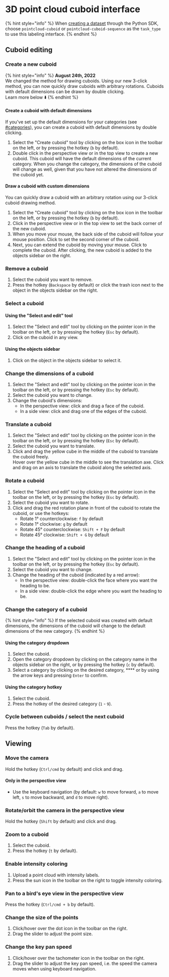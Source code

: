 # 3D point cloud cuboid interface

{% hint style="info" %}
When [creating a dataset](../../python-sdk.md#create-a-dataset) through the Python SDK, choose `pointcloud-cuboid` or `pointcloud-cuboid-sequence` as the `task_type` to use this labeling interface.&#x20;
{% endhint %}

## Cuboid editing

### Create a new cuboid

{% hint style="info" %}
**August 24th, 2022**\
We changed the method for drawing cuboids. Using our new 3-click method, you can now quickly draw cuboids with arbitrary rotations. Cuboids with default dimensions can be drawn by double clicking. \
Learn more below ⬇️
{% endhint %}

#### Create a cuboid with default dimensions

If you've set up the default dimensions for your categories (see [#categories](../../reference/categories-and-task-attributes.md#categories "mention")), you can create a cuboid with default dimensions by double clicking.

1. Select the "Create cuboid" tool by clicking on the box icon in the toolbar on the left, or by pressing the hotkey (`b` by default).
2. Double click in the perspective view or in the top view to create a new cuboid. This cuboid will have the default dimensions of the current category. When you change the category, the dimensions of the cuboid will change as well, given that you have not altered the dimensions of the cuboid yet.

#### Draw a cuboid with custom dimensions

You can quickly draw a cuboid with an arbitrary rotation using our 3-click cuboid drawing method.&#x20;

1. Select the "Create cuboid" tool by clicking on the box icon in the toolbar on the left, or by pressing the hotkey (`b` by default).
2. Click in the perspective view or in the top view to set the back corner of the new cuboid.
3. When you move your mouse, the back side of the cuboid will follow your mouse position. Click to set the second corner of the cuboid.&#x20;
4. Next, you can extend the cuboid by moving your mouse. Click to complete the cuboid. After clicking, the new cuboid is added to the objects sidebar on the right.

### Remove a cuboid

1. Select the cuboid you want to remove.
2. Press the hotkey (`Backspace` by default) or click the trash icon next to the object in the objects sidebar on the right.

### Select a cuboid

#### Using the "Select and edit" tool

1. Select the "Select and edit" tool by clicking on the pointer icon in the toolbar on the left, or by pressing the hotkey (`Esc` by default).
2. Click on the cuboid in any view.

#### Using the objects sidebar

1. Click on the object in the objects sidebar to select it.

### Change the dimensions of a cuboid

1. Select the "Select and edit" tool by clicking on the pointer icon in the toolbar on the left, or by pressing the hotkey (`Esc` by default).
2. Select the cuboid you want to change.
3. Change the cuboid's dimensions:
   * In the perspective view: click and drag a face of the cuboid.
   * In a side view: click and drag one of the edges of the cuboid.

### Translate a cuboid

1. Select the "Select and edit" tool by clicking on the pointer icon in the toolbar on the left, or by pressing the hotkey (`Esc` by default).
2. Select the cuboid you want to translate.
3. Click and drag the yellow cube in the middle of the cuboid to translate the cuboid freely.\
   Hover over the yellow cube in the middle to see the translation axe. Click and drag on an axis to translate the cuboid along the selected axis.

### Rotate a cuboid

1. Select the "Select and edit" tool by clicking on the pointer icon in the toolbar on the left, or by pressing the hotkey (`Esc` by default).
2. Select the cuboid you want to rotate.
3. Click and drag the red rotation plane in front of the cuboid to rotate the cuboid, or use the hotkeys:
   * Rotate 1° counterclockwise: `f` by default
   * Rotate 1° clockwise: `g` by default
   * Rotate 45° counterclockwise: `Shift + F` by default
   * Rotate 45° clockwise: `Shift + G` by default

### Change the heading of a cuboid

1. Select the "Select and edit" tool by clicking on the pointer icon in the toolbar on the left, or by pressing the hotkey (`Esc` by default).
2. Select the cuboid you want to change.
3. Change the heading of the cuboid (indicated by a red arrow):
   * In the perspective view: double-click the face where you want the heading to be.
   * In a side view: double-click the edge where you want the heading to be.

### Change the category of a cuboid

{% hint style="info" %}
If the selected cuboid was created with default dimensions, the dimensions of the cuboid will change to the default dimensions of the new category.
{% endhint %}

#### Using the category dropdown

1. Select the cuboid.
2. Open the category dropdown by clicking on the category name in the objects sidebar on the right, or by pressing the hotkey (`c` by default).
3. Select a category by clicking on the desired category, **** or by using the arrow keys and pressing `Enter` to confirm.

#### Using the category hotkey

1. Select the cuboid.
2. Press the hotkey of the desired category (`1` - `9`).

### Cycle between cuboids / select the next cuboid

Press the hotkey (`Tab` by default).

## Viewing

### Move the camera

Hold the hotkey (`Ctrl/cmd` by default) and click and drag.

#### Only in the perspective view

* Use the keyboard navigation (by default: `w` to move forward, `a` to move left, `s` to move backward, and `d` to move right).

### Rotate/orbit the camera in the perspective view

Hold the hotkey (`Shift` by default) and click and drag.

### Zoom to a cuboid

1. Select the cuboid.
2. Press the hotkey (`t` by default).

### Enable intensity coloring

1. Upload a point cloud with intensity labels.
2. Press the sun icon in the toolbar on the right to toggle intensity coloring.

### Pan to a bird's eye view in the perspective view

Press the hotkey (`Ctrl/cmd + b` by default).

### Change the size of the points

1. Click/hover over the dot icon in the toolbar on the right.
2. Drag the slider to adjust the point size.

### Change the key pan speed

1. Click/hover over the tachometer icon in the toolbar on the right.
2. Drag the slider to adjust the key pan speed, i.e. the speed the camera moves when using keyboard navigation.
